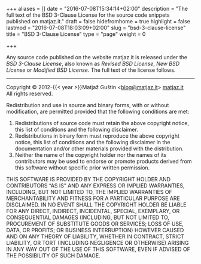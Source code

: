 +++
aliases      = []
date         = "2016-07-08T15:34:14+02:00"
description  = "The full text of the BSD 3-Clause License for the source code snippets published on matjaz.it."
draft        = false
hidefromhome = true
highlight    = false
lastmod      = "2016-07-08T18:03:09+02:00"
slug         = "bsd-3-clause-license"
title        = "BSD 3-Clause License"
type         = "page"
weight       = 0

+++

Any source code published on the website matjaz.it is released under the 
_BSD 3-Clause License_, also known as _Revised BSD License_, _New BSD License_ 
or _Modified BSD License_. The full text of the license follows.

********************************************************************************

Copyright © 2012-{{< year >}}Matjaž Guštin &lt;<blog@matjaz.it>&gt; 
[matjaz.it](/)  
All rights reserved.

Redistribution and use in source and binary forms, with or without modification,
are permitted provided that the following conditions are met:

1. Redistributions of source code must retain the above copyright notice, this
   list of conditions and the following disclaimer.
2. Redistributions in binary form must reproduce the above copyright notice,
   this list of conditions and the following disclaimer in the documentation
   and/or other materials provided with the distribution.
3. Neither the name of the copyright holder nor the names of its contributors
   may be used to endorse or promote products derived from this software without
   specific prior written permission.

THIS SOFTWARE IS PROVIDED BY THE COPYRIGHT HOLDER AND CONTRIBUTORS “AS IS” AND
ANY EXPRESS OR IMPLIED WARRANTIES, INCLUDING, BUT NOT LIMITED TO, THE IMPLIED
WARRANTIES OF MERCHANTABILITY AND FITNESS FOR A PARTICULAR PURPOSE ARE
DISCLAIMED. IN NO EVENT SHALL THE COPYRIGHT HOLDER BE LIABLE FOR ANY DIRECT,
INDIRECT, INCIDENTAL, SPECIAL, EXEMPLARY, OR CONSEQUENTIAL DAMAGES (INCLUDING,
BUT NOT LIMITED TO, PROCUREMENT OF SUBSTITUTE GOODS OR SERVICES; LOSS OF USE,
DATA, OR PROFITS; OR BUSINESS INTERRUPTION) HOWEVER CAUSED AND ON ANY THEORY OF
LIABILITY, WHETHER IN CONTRACT, STRICT LIABILITY, OR TORT (INCLUDING NEGLIGENCE
OR OTHERWISE) ARISING IN ANY WAY OUT OF THE USE OF THIS SOFTWARE, EVEN IF
ADVISED OF THE POSSIBILITY OF SUCH DAMAGE.
